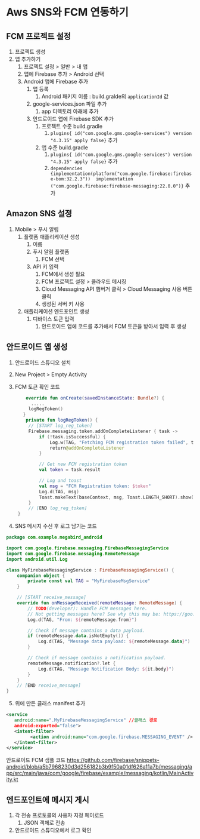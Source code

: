 # Aws SNS와 FCM 연동하기

## FCM 프로젝트 설정

1. 프로젝트 생성
2. 앱 추가하기
   1. 프로젝트 설정 > 일반 > 내 앱
   2. 앱에 Firebase 추가 > Android 선택
   3. Android 앱에 Firebase 추가
      1. 앱 등록
         1. Android 패키지 이름 : build.gralde의 `applicationId` 값
      2. google-services.json 파일 추가
         1. app 디렉토리 아래에 추가
      3. 안드로이드 앱에 Firebase SDK 추가
         1. 프로젝트 수준 build.gradle
            1. `plugins{ id("com.google.gms.google-services") version "4.3.15" apply false}` 추가
         2. 앱 수준 build.gradle
            1. `plugins{ id("com.google.gms.google-services") version "4.3.15" apply false}` 추가
            2. `dependencies {implementation(platform("com.google.firebase:firebase-bom:32.2.3"))  implementation ("com.google.firebase:firebase-messaging:22.0.0")}` 추가

## Amazon SNS 설정

1. Mobile > 푸시 알림
   1. 플랫폼 애플리케이션 생성
      1. 이름
      2. 푸시 알림 플랫폼
         1. FCM 선택
      3. API 키 입력
         1. FCM에서 생성 필요
         2. FCM 프로젝트 설정 > 클라우드 메시징
         3. Cloud Messaging API 햄버거 클릭 > Cloud Messaging 사용 버튼 클릭
         4. 생성된 서버 키 사용
   2. 애플리케이션 엔드포인트 생성
      1. 디바이스 토큰 입력
         1. 안드로이드 앱에 코드를 추가해서 FCM 토큰을 받아서 입력 후 생성

## 안드로이드 앱 생성

1. 안드로이드 스튜디오 설치
2. New Project > Empty Activity
3. FCM 토큰 확인 코드

   ```kotlin
       override fun onCreate(savedInstanceState: Bundle?) {
         .....
        logRegToken()
      }
       private fun logRegToken() {
        // [START log_reg_token]
        Firebase.messaging.token.addOnCompleteListener { task ->
            if (!task.isSuccessful) {
                Log.w(TAG, "Fetching FCM registration token failed", task.exception)
                return@addOnCompleteListener
            }

            // Get new FCM registration token
            val token = task.result

            // Log and toast
            val msg = "FCM Registration token: $token"
            Log.d(TAG, msg)
            Toast.makeText(baseContext, msg, Toast.LENGTH_SHORT).show()
        }
        // [END log_reg_token]
    }
   ```

4. SNS 메시지 수신 후 로그 남기는 코드

```kotlin
package com.example.megabird_android

import com.google.firebase.messaging.FirebaseMessagingService
import com.google.firebase.messaging.RemoteMessage
import android.util.Log

class MyFirebaseMessagingService : FirebaseMessagingService() {
    companion object {
        private const val TAG = "MyFirebaseMsgService"
    }

    // [START receive_message]
    override fun onMessageReceived(remoteMessage: RemoteMessage) {
        // TODO(developer): Handle FCM messages here.
        // Not getting messages here? See why this may be: https://goo.gl/39bRNJ
        Log.d(TAG, "From: ${remoteMessage.from}")

        // Check if message contains a data payload.
        if (remoteMessage.data.isNotEmpty()) {
            Log.d(TAG, "Message data payload: ${remoteMessage.data}")
        }

        // Check if message contains a notification payload.
        remoteMessage.notification?.let {
            Log.d(TAG, "Message Notification Body: ${it.body}")
        }
    }
    // [END receive_message]
}
```

5. 위에 만든 클래스 manifest 추가

```xml
<service
   android:name=".MyFirebaseMessagingService" //클래스 경로
   android:exported="false">
   <intent-filter>
         <action android:name="com.google.firebase.MESSAGING_EVENT" />
   </intent-filter>
</service>
```

안드로이드 FCM 샘플 코드
https://github.com/firebase/snippets-android/blob/a5b7968230d3d256182b3b9f50a01df626a11a7b/messaging/app/src/main/java/com/google/firebase/example/messaging/kotlin/MainActivity.kt

## 엔드포인트에 메시지 게시

1. 각 전송 프로토콜의 사용자 지정 페이로드
   1. JSON 객체로 전송
2. 안드로이드 스튜디오에서 로그 확인

